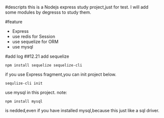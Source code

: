 #descripts
this is a Nodejs express study project,just for test.
I will add some modules by degresss to study them.


#feature
- Express 
- use redis for Session
- use sequelize for ORM 
- use mysql

#add log
##12.21
 add sequelize
 
 ```
 npm install sequelize sequelize-cli
 ```
 
 if you use Express fragment,you can init project below.
 
 ```
 sequlize-cli init
 ```
 
use mysql in this project. 
note:
```
npm install mysql
```
is nedded,even if you have installed mysql,because this just like a sql driver.